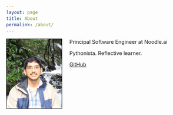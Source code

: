 ```yaml
---
layout: page
title: About
permalink: /about/
---
```


<img src="/assets/portfolio.jpg" align="left" width="150px" style="margin: 0px 20px 0px 0px; border: 1.5px solid black;" />

Principal Software Engineer at Noodle.ai

Pythonista. Reflective learner.

[GitHub](https://github.com/varunbpatil)
